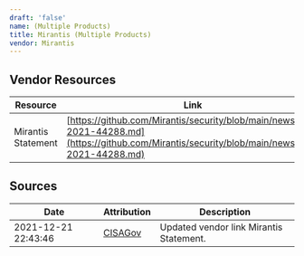 ```yaml
---
draft: 'false'
name: (Multiple Products)
title: Mirantis (Multiple Products)
vendor: Mirantis
---
```


## Vendor Resources
| Resource | Link |
| --- | --- |
| Mirantis Statement | [https://github.com/Mirantis/security/blob/main/news/cve-2021-44288.md](https://github.com/Mirantis/security/blob/main/news/cve-2021-44288.md) |



## Sources
| Date | Attribution | Description |
| --- | --- | --- |
| 2021-12-21 22:43:46 | [CISAGov](https://raw.githubusercontent.com/cisagov/log4j-affected-db/develop/README.md) | Updated vendor link Mirantis Statement.  |
